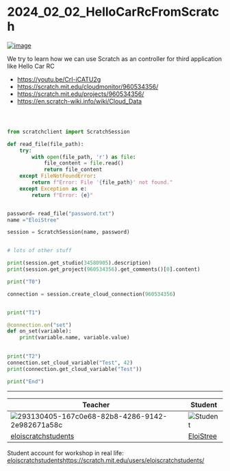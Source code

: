 # 2024_02_02_HelloCarRcFromScratch

[![image](https://github.com/EloiStree/2024_02_02_HelloCarRcFromScratch/assets/20149493/b52debd0-f691-4a0d-81ef-5b316a43a856)](https://youtu.be/CrI-iCATU2g)

We try to learn how we can use Scratch as an controller for third application like Hello Car RC


- https://youtu.be/CrI-iCATU2g
- https://scratch.mit.edu/cloudmonitor/960534356/
- https://scratch.mit.edu/projects/960534356/
- https://en.scratch-wiki.info/wiki/Cloud_Data

``` python



from scratchclient import ScratchSession

def read_file(file_path):
    try:
        with open(file_path, 'r') as file:
            file_content = file.read()
            return file_content
    except FileNotFoundError:
        return f"Error: File '{file_path}' not found."
    except Exception as e:
        return f"Error: {e}"


password= read_file("password.txt")
name ="EloiStree"

session = ScratchSession(name, password)


# lots of other stuff

print(session.get_studio(34580905).description)
print(session.get_project(960534356).get_comments()[0].content)

print("T0")

connection = session.create_cloud_connection(960534356)


print("T1")

@connection.on("set")
def on_set(variable):
    print(variable.name, variable.value)
    

print("T2")
connection.set_cloud_variable("Test", 42)
print(connection.get_cloud_variable("Test"))

print("End")

```


--------------------

|Teacher |Student|
|-|-|
|![293130405-167c0e68-82b8-4286-9142-2e982671a58c](https://github.com/EloiStree/2024_02_02_HelloCarRcFromScratch/assets/20149493/068286f3-bbe1-4df3-aac5-04a6325b9c44) | ![Student](https://github.com/EloiStree/2024_02_02_HelloCarRcFromScratch/assets/20149493/978b26d4-b281-4ce9-8e89-aa19b5d9ee19) |
|[eloiscratchstudents](https://scratch.mit.edu/users/eloiscratchstudents/) |[EloiStree](https://scratch.mit.edu/users/EloiStree/) |


Student account for workshop in real life:  
[eloiscratchstudents](https://scratch.mit.edu/users/eloiscratchstudents/)https://scratch.mit.edu/users/eloiscratchstudents/ 
